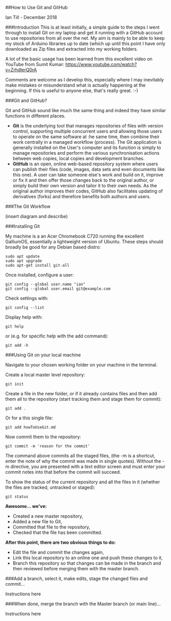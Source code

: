 ##How to Use Git and GitHub

Ian Till  -  December 2018

###Introduction
This is at least initially, a simple guide to the steps I went through to install Git on my laptop and get it running with a GitHub account to use repositories from all over the net.  My aim is mainly to be able to keep my stock of Arduino libraries up to date (which up until this point I have only downloaded as Zip files and extracted into my working folders.

A lot of the basic usage has been learned from this excellent video on YouTube from Sumit Kumar:  https://www.youtube.com/watch?v=ZrhdlerQ0rA 

Comments are welcome as I develop this, especially where I may inevitably make mistakes or misunderstand what is actually happening at the beginning.  If this is useful to anyone else, that's really great.  :-)

###Git and GitHub?

Git and GitHub sound like much the same thing and indeed they have similar functions in different places.  
- **Git** is the underlying tool that manages repositories of files with version control, supporting multiple concurrent users and allowing those users to operate on the same software at :he same time, then combine their work centrally in a managed workflow (process).  The Git application is generally installed on the User's computer and its function is simply to manage repositories and perform the various synchronisation actions between web copies, local copies and development branches.
- **GitHub** is an open, online web-based repository system where users can publish their files (code, images, data sets and even documents like this one).  A user can take someone else's work and build on it, improve or fix it and then offer those changes back to the original author, or simply build their own version and tailor it to their own needs.  As the original author improves their codes, GitHub also facilitates updating of derivatives (forks) and therefore benefits both authors and users.

###The Git Workflow

(insert diagram and describe)


###Installing Git

My machine is a an Acer Chromebook C720 running the excellent GalliumOS, essentially a lightweight version of Ubuntu.  These steps should broadly be good for any Debian based distro:

	sudo apt update
	sudo apt upgrade
	sudo apt-get install git-all

Once installed, configure a user:

	git config --global user.name "ian"
	git config --global user.email git@example.com

Check settings with:

	git config --list

Display help with:

	git help

or (e.g. for specific help with the add command):

	git add -h 

###Using Git on your local machine

Navigate to your chosen working folder on your machine in the terminal.

Create a local master level repository:

	git init

Create a file in the new folder, or if it already contains files and then add them all to the repository (start tracking them and stage them for commit):

	git add .
	
Or for a this single file:

	git add howToUseGit.md

Now commit them to the repository:
	
	git commit -m 'reason for the commit'   
	
The command above commits all the staged files, (the -m is a shortcut, enter the note of why the commit was made in single quotes).  Without the -m directive, you are presented with a text editor screen and must enter your commit notes into that before the commit will succeed.

To show the status of the current repository and all the files in it (whether the files are tracked, untracked or staged):

	git status

**Awesome... we've:**

- Created a new master repository,
- Added a new file to Git,
- Committed that file to the repository,
- Checked that the file has been committed.

**After this point, there are two obvious things to do:**

- Edit the file and commit the changes again,
- Link this local repository to an online one and push these changes to it,
- Branch this repository so that changes can be made in the branch and then reviewed before merging them with the master branch.

###Add a branch, select it, make edits, stage the changed files and commit...

Instructions here

###When done, merge the branch with the Master branch (or main line)...

Instructions here
